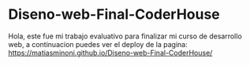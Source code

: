 # Diseno-web-Final-CoderHouse
Hola, este fue mi trabajo evaluativo para finalizar mi curso de desarrollo web, a continuacion puedes ver el deploy de la pagina:
https://matiasminoni.github.io/Diseno-web-Final-CoderHouse/
